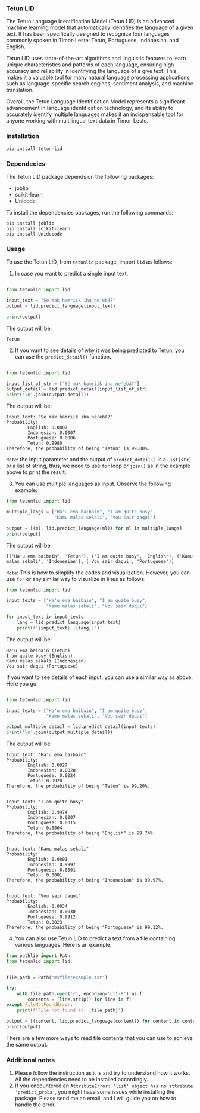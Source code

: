 ### Tetun LID
The Tetun Language Identification Model (Tetun LID) is an advanced machine learning model that automatically identifies the language of a given text. It has been specifically designed to recognize four languages commonly spoken in Timor-Leste: Tetun, Portuguese, Indonesian, and English.

Tetun LID uses state-of-the-art algorithms and linguistic features to learn unique characteristics and patterns of each language, ensuring high accuracy and reliability in identifying the language of a give text. This makes it a valuable tool for many natural language processing applications, such as language-specific search engines, sentiment analysis, and machine translation.

Overall, the Tetun Language Identification Model represents a significant  advancement in language identification technology, and its ability to accurately identify multiple languages makes it an indispensable tool for anyone working with multilingual text data in Timor-Leste.

### Installation

```
pip install tetun-lid
```

### Dependecies

The Tetun LID package depends on the following packages:

* joblib
* scikit-learn
* Unicode

To install the dependencies packages, run the following commands:

```
pip install joblib
pip install scikit-learn
pip install Unidecode
```

### Usage

To use the Tetun LID, from `tetunlid` package, import `lid` as follows:

1. In case you want to predict a single input text.

```python

from tetunlid import lid

input_text = "Sé mak hamriik iha ne'ebá?"
output = lid.predict_language(input_text)

print(output)
```

The output will be:

```
Tetun
```

2. If you want to see details of why it was being predicted to Tetun, you can use the `predict_detail()` function.

```python

from tetunlid import lid

input_list_of_str = ["Sé mak hamriik iha ne'ebá?"]
output_detail = lid.predict_detail(input_list_of_str)
print('\n'.join(output_detail))
```

The output will be:

```
Input text: "Sé mak hamriik iha ne'ebá?"
Probability:
        English: 0.0007
        Indonesian: 0.0007
        Portuguese: 0.0006
        Tetun: 0.9980
Therefore, the probability of being "Tetun" is 99.80%.
```

`Note`: the input parameter and the output of `predict_detail()` is a `List[str]` or a list of string, thus, we need to use `for` loop or `join()` as in the example above to print the result.

3. You can use multiple languages as input. Observe the following example:

```python
from tetunlid import lid

multiple_langs = ["Ha'u ema baibain", "I am quite busy",
                  "Kamu malas sekali", "Vou sair daqui"]

output = [(ml, lid.predict_language(ml)) for ml in multiple_langs]
print(output)
```

The output will be:

```
[("Ha'u ema baibain", 'Tetun'), ('I am quite busy', 'English'), ('Kamu malas sekali', 'Indonesian'), ('Vou sair daqui', 'Portuguese')]
```

`Note`: This is how to simplify the codes and visualization. However, you can use `for` or any similar way to visualize in lines as follows:

```python
from tetunlid import lid

input_texts = ["Ha'u ema baibain", "I am quite busy",
               "Kamu malas sekali", "Vou sair daqui"]

for input_text in input_texts:
    lang = lid.predict_language(input_text)
    print(f"{input_text} ({lang})")
```

The output will be:

```
Ha'u ema baibain (Tetun)
I am quite busy (English)
Kamu malas sekali (Indonesian)
Vou sair daqui (Portuguese)
```

If you want to see details of each input, you can use a similar way as above. Here you go:

```python

from tetunlid import lid

input_texts = ["Ha'u ema baibain", "I am quite busy",
               "Kamu malas sekali", "Vou sair daqui"]

output_multiple_detail = lid.predict_detail(input_texts)
print('\n'.join(output_multiple_detail))
```

The output will be:

```
Input text: "Ha'u ema baibain"
Probability:
        English: 0.0027
        Indonesian: 0.0028
        Portuguese: 0.0024
        Tetun: 0.9920
Therefore, the probability of being "Tetun" is 99.20%.


Input text: "I am quite busy"
Probability:
        English: 0.9974
        Indonesian: 0.0007
        Portuguese: 0.0015
        Tetun: 0.0004
Therefore, the probability of being "English" is 99.74%.


Input text: "Kamu malas sekali"
Probability:
        English: 0.0001
        Indonesian: 0.9997
        Portuguese: 0.0001
        Tetun: 0.0001
Therefore, the probability of being "Indonesian" is 99.97%.


Input text: "Vou sair daqui"
Probability:
        English: 0.0034
        Indonesian: 0.0030
        Portuguese: 0.9912
        Tetun: 0.0023
Therefore, the probability of being "Portuguese" is 99.12%.
```

4. You can also use Tetun LID to predict a text from a file containing various languages. Here is an example:

```python
from pathlib import Path
from tetunlid import lid


file_path = Path("myfile/example.txt")

try:
    with file_path.open('r', encoding='utf-8') as f:
        contents = [line.strip() for line in f]
except FileNotFoundError:
    print(f"File not found at: {file_path}")

output = [(content, lid.predict_language(content)) for content in contents]
print(output)
```

There are a few more ways to read file contents that you can use to achieve the same output.

### Additional notes

1. Please follow the instruction as it is and try to understand how it works. All the dependencies need to be installed accordingly.
2. If you encountered an `AttributeError: 'list' object has no attribute 'predict_proba'`, you might have some issues while installing the package. Please send me an email, and I will guide you on how to handle the error.